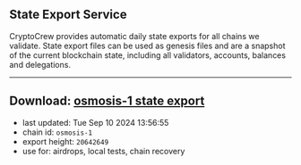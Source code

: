 ## State Export Service
CryptoCrew provides automatic daily state exports for all chains we validate. State export files can be used as genesis files and are a snapshot of the current blockchain state, including all validators, accounts, balances and delegations.

---
**Download: [osmosis-1 state export](https://dl-eu2.ccvalidators.com/SERVICE/osmosis/osmosis-1_export_20642649.json)**
---

- last updated: Tue Sep 10 2024 13:56:55
- chain id: `osmosis-1`
- export height: `20642649`
- use for: airdrops, local tests, chain recovery
